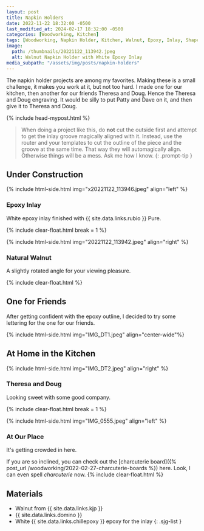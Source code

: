```yaml
---
layout: post
title: Napkin Holders
date: 2022-11-22 18:32:00 -0500
last_modified_at: 2024-02-17 18:32:00 -0500
categories: [Woodworking, Kitchen]
tags: [Woodworking, Napkin Holder, Kitchen, Walnut, Epoxy, Inlay, Shaper Origin]
image:
  path: /thumbnails/20221122_113942.jpeg
  alt: Walnut Napkin Holder with White Epoxy Inlay
media_subpath: "/assets/img/posts/napkin-holders"
---
```


The napkin holder projects are among my favorites. Making these is a small challenge, it makes you work at it, but not too hard. I made one for our kitchen, then another for our friends Theresa and Doug. Hence the Theresa and Doug engraving. It would be silly to put Patty and Dave on it, and then give it to Theresa and Doug.

{% include head-mypost.html %}

> When doing a project like this, do **not** cut the outside first and attempt to get the inlay groove magically aligned with it. Instead, use the router and your templates to cut the outline of the piece and the groove at the same time. That way they will automagically align. Otherwise things will be a mess. Ask me how I know.
{: .prompt-tip }

## Under Construction

{% include html-side.html img="x20221122_113946.jpeg" align="left" %}

### Epoxy Inlay

White epoxy inlay finished with {{ site.data.links.rubio }} Pure.

{% include clear-float.html break = 1 %}

{% include html-side.html img="20221122_113942.jpeg" align="right" %}

### Natural Walnut

A slightly rotated angle for your viewing pleasure.

{% include clear-float.html %}

## One for Friends

After getting confident with the epoxy outline, I decided to try some lettering for the one for our friends.

{% include html-side.html img="IMG_DT1.jpeg" align="center-wide"%}

## At Home in the Kitchen

{% include html-side.html img="IMG_DT2.jpeg" align="right" %}

### Theresa and Doug

Looking sweet with some good company.

{% include clear-float.html break = 1 %}

{% include html-side.html img="IMG_0555.jpeg" align="left" %}

### At Our Place

It's getting crowded in here.

If you are so inclined, you can check out the [charcuterie board]({% post_url /woodworking/2022-02-27-charcuterie-boards %}) here. Look, I can even spell _charcuterie_ now.
{% include clear-float.html %}

## Materials

- Walnut from {{ site.data.links.kjp }}
- {{ site.data.links.domino }}
- White {{ site.data.links.chillepoxy }} epoxy for the inlay
  {: .sjg-list }
